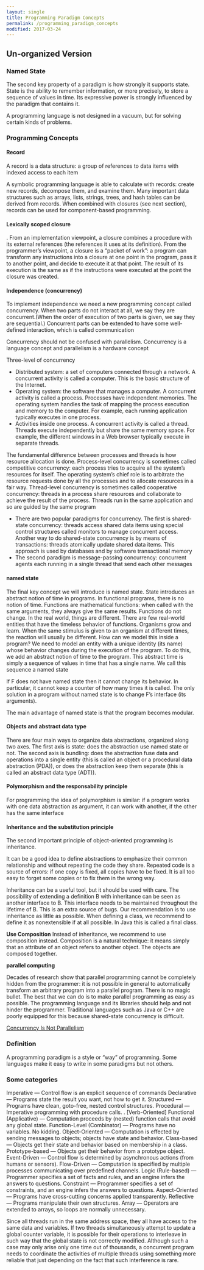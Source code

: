 ```yaml
---
layout: single
title: Programming Paradigm Concepts
permalink: /programming_paradigm_concepts
modified: 2017-03-24
---
```


## Un-organized Version

### Named State

The second key property of a paradigm is how strongly it supports state. State is the ability to remember information, or more precisely, to store a sequence of values in time.
Its expressive power is strongly influenced by the paradigm that contains it.


A programming language is not designed in a vacuum, but for solving certain kinds of
problems.

### Programming Concepts

#### Record
A record is a data structure: a group of references to data items with indexed access to each item

A symbolic programming language is
able to calculate with records: create new records, decompose them, and examine them.
Many important data structures such as arrays, lists, strings, trees, and hash tables can
be derived from records. When combined with closures (see next section), records can
be used for component-based programming.

#### Lexically scoped closure

. From an implementation viewpoint, a closure combines
a procedure with its external references (the references it uses at its definition). From
the programmer’s viewpoint, a closure is a “packet of work”: a program can transform
any instructions into a closure at one point in the program, pass it to another point,
and decide to execute it at that point. The result of its execution is the same as if the
instructions were executed at the point the closure was created.

####  Independence (concurrency)

To implement independence we need a new programming concept called
concurrency. When two parts do not interact at all, we say they are concurrent.(When
the order of execution of two parts is given, we say they are sequential.) Concurrent parts
can be extended to have some well-defined interaction, which is called communication

Concurrency should not be confused with parallelism. Concurrency is a language
concept and parallelism is a hardware concept

Three-level of concurrency

- Distributed system: a set of computers connected through a network. A concurrent
activity is called a computer. This is the basic structure of the Internet.
- Operating system: the software that manages a computer. A concurrent activity
is called a process. Processes have independent memories. The operating system
handles the task of mapping the process execution and memory to the computer.
For example, each running application typically executes in one process.
- Activities inside one process. A concurrent activity is called a thread. Threads execute independently but share the same memory space. For example, the different windows in a Web browser typically execute in separate threads.

The fundamental difference between processes and threads is how resource allocation is done. Process-level concurrency is sometimes called competitive concurrency: each process tries to acquire all the system’s resources for itself. The operating system’s chief role is to arbitrate the resource requests done by all the processes and to allocate resources in a fair way. Thread-level concurrency is sometimes called cooperative concurrency: threads in a process share resources and collaborate to achieve the result of the process. Threads run in the same application and so are guided by the same program

- There are two popular paradigms for concurrency. The first is shared-state concurrency: threads access shared data items using special control structures called monitors to manage concurrent access. Another way to do shared-state concurrency is by means of transactions: threads atomically update shared data items. This approach is used by databases and by software transactional memory
-  The second paradigm is message-passing concurrency: concurrent agents each running in a single thread that send each other messages

#### named state

The final key concept we will introduce is named state. State introduces an abstract notion of time in programs. In functional programs, there is no notion of time. Functions are mathematical functions: when called with the same arguments, they always give the same results. Functions do not change. In the real world, things are different. There are few real-world entities that have the timeless behavior of functions. Organisms grow and learn. When the same stimulus is given to an organism at different times, the reaction will usually be different. How can we model this inside a program? We need to model an entity with a unique identity (its name) whose behavior changes during the execution of the program. To do this, we add an abstract notion of time to the program. This abstract time is simply a sequence of values in time that has a single name. We call this sequence a named state

If F does not have named state then it cannot change its behavior. In particular, it cannot keep a counter of how many times it is called. The only solution in a program without named state is to change F’s interface (its arguments).

The main advantage of named state is that the program becomes modular.

#### Objects and abstract data type

There are four main ways to organize data abstractions, organized along two axes. The
first axis is state: does the abstraction use named state or not. The second axis is
bundling: does the abstraction fuse data and operations into a single entity (this is called
an object or a procedural data abstraction (PDA)), or does the abstraction keep them
separate (this is called an abstract data type (ADT)). 

#### Polymorphism and the responsability principle

For programming the idea of polymorphism is similar: if a program works with one
data abstraction as argument, it can work with another, if the other has the same interface

####  Inheritance and the substitution principle

The second important principle of object-oriented programming is inheritance.

It can be a good idea to define abstractions to emphasize their common relationship and
without repeating the code they share. Repeated code is a source of errors: if one copy
is fixed, all copies have to be fixed. It is all too easy to forget some copies or to fix them
in the wrong way.

Inheritance can be a useful tool, but it should be used with care. The possibility of
extending a definition B with inheritance can be seen as another interface to B. This
interface needs to be maintained throughout the lifetime of B. This is an extra source of
bugs. Our recommendation is to use inheritance as little as possible. When defining a
class, we recommend to define it as nonextensible if at all possible. In Java this is called
a final class.


**Use Composition** 
Instead of inheritance, we recommend to use composition instead. Composition is
a natural technique: it means simply that an attribute of an object refers to another
object. The objects are composed together.

**parallel computing**

Decades of research show that parallel programming cannot be completely hidden
from the programmer: it is not possible in general to automatically transform an arbitrary
program into a parallel program. There is no magic bullet. The best that we can do is
to make parallel programming as easy as possible. The programming language and its
libraries should help and not hinder the programmer. Traditional languages such as Java
or C++ are poorly equipped for this because shared-state concurrency is difficult.

[Concurrency Is Not Parallelism](https://vimeo.com/49718712)

### Definition

A programming paradigm is a style or “way” of programming. Some languages make it easy to write in some paradigms but not others.

### Some categories

Imperative — Control flow is an explicit sequence of commands
Declarative — Programs state the result you want, not how to get it.
Structured — Programs have clean, goto-free, nested control structures.
Procedural — Imperative programming with procedure calls. . [Verb-Oriented]
Functional (Applicative) — Computation proceeds by (nested) function calls that avoid any global state.
Function-Level (Combinator) — Programs have no variables. No kidding.
Object-Oriented — Computation is effected by sending messages to objects; objects have state and behavior.
Class-based — Objects get their state and behavior based on membership in a class.
Prototype-based — Objects get their behavior from a prototype object.
Event-Driven — Control flow is determined by asynchronous actions (from humans or sensors).
Flow-Driven — Computation is specified by multiple processes communicating over predefined channels.
Logic (Rule-based) — Programmer specifies a set of facts and rules, and an engine infers the answers to questions.
Constraint — Programmer specifies a set of constraints, and an engine infers the answers to questions.
Aspect-Oriented — Programs have cross-cutting concerns applied transparently.
Reflective — Programs manipulate their own structures.
Array — Operators are extended to arrays, so loops are normally unnecessary.



Since all threads run in the same address space, they all have access to the same data and variables. If two threads simultaneously attempt to update a global counter variable, it is possible for their operations to interleave in such way that the global state is not correctly modified. Although such a case may only arise only one time out of thousands, a concurrent program needs to coordinate the activities of multiple threads using something more reliable that just depending on the fact that such interference is rare. 
